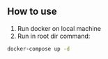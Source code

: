 ## How to use

1. Run docker on local machine
2. Run in root dir command:

```bash
docker-compose up -d
```
